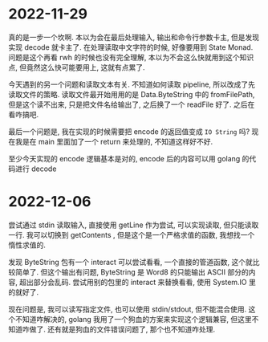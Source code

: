 # 2022-11-29

真的是一步一个坎啊.
本以为会在最后处理输入, 输出和命令行参数卡主,
    但是发现实现 decode 就卡主了.
在处理读取中文字符的时候, 好像要用到 State Monad.
问题是这个再看 rwh 的时候也没有完全理解,
    本以为不会这么快就用到这个知识点,
    但竟然这么快可能要用上, 这就有点累了.

今天遇到的另一个问题和读取文本有关.
不知道如何读取 pipeline, 所以改成了先读取文件的策略.
读取文件最开始用用的是 Data.ByteString 中的 fromFilePath,
    但是这个读不出来, 只是把文件名给输出了,
    之后换了一个 readFile 好了.
之后在看咋搞吧.

最后一个问题是, 我在实现的时候需要把 encode 的返回值变成 `IO String` 吗?
现在我是在 main 里面加了一个 return 来处理的, 不知道这样好不好.

至少今天实现的 encode 逻辑基本是对的, encode 后的内容可以用 golang 的代码进行 decode

# 2022-12-06

尝试通过 stdin 读取输入, 直接使用 getLine 作为尝试,
    可以实现读取, 但只能读取一行.
我可以切换到 getContents , 但是这个是一个严格求值的函数, 我想找一个惰性求值的.

发现 ByteString 包有一个 interact 可以尝试看看, 一个直接的管道函数, 这个就比较简单了.
但这个输出有问题, ByteString 是 Word8 的只能输出 ASCII 部分的内容, 超出部分会乱码.
尝试用别的包里的 interact 来替换看看, 使用 System.IO 里的就好了.

现在问题是, 我可以读写指定文件, 也可以使用 stdin/stdout, 但不能混合使用.
这个不知道咋解决的, golang 我用了一个狗血的方案来实现这个逻辑兼容, 但这里不知道咋做了.
还有就是狗血的文件错误问题了, 那个也不知道咋处理.
